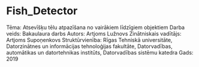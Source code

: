 # Fish_Detector
Tēma: Atsevīšķu tēlu atpazīšana no vairākiem līdzīgiem objektiem
Darba veids: Bakaulaura darbs
Autors: Artjoms Lužnovs
Zinātniskais vadītājs: Artjoms Supoņenkovs
Struktūrvienība: Rīgas Tehniskā universitāte, Datorzinātnes un informācijas tehnoloģijas fakultāte, Datorvadības, automātikas un datortehnikas institūts, Datorvadības sistēmu katedra
Gads: 2019


